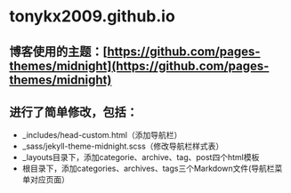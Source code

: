 # tonykx2009.github.io

## 博客使用的主题：[https://github.com/pages-themes/midnight](https://github.com/pages-themes/midnight)

## 进行了简单修改，包括：

*  _includes/head-custom.html（添加导航栏）
*  _sass/jekyll-theme-midnight.scss（修改导航栏样式表）
*  _layouts目录下，添加categorie、archive、tag、post四个html模板
*  根目录下，添加categories、archives、tags三个Markdown文件(导航栏菜单对应页面）
